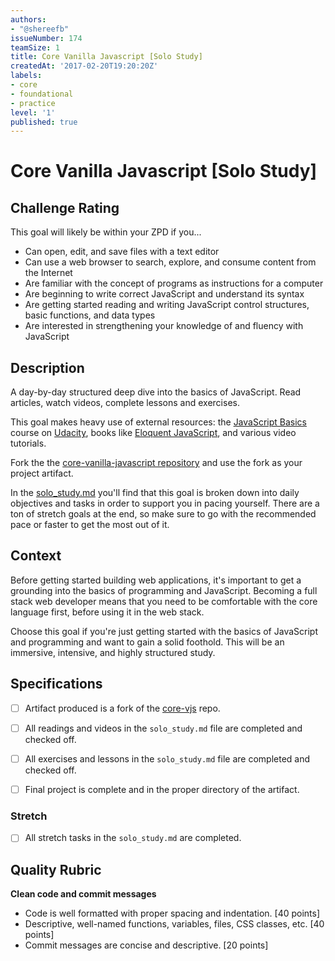 ```yaml
---
authors:
- "@shereefb"
issueNumber: 174
teamSize: 1
title: Core Vanilla Javascript [Solo Study]
createdAt: '2017-02-20T19:20:20Z'
labels:
- core
- foundational
- practice
level: '1'
published: true
---
```


# Core Vanilla Javascript [Solo Study]

## Challenge Rating

This goal will likely be within your ZPD if you...

- Can open, edit, and save files with a text editor
- Can use a web browser to search, explore, and consume content from the Internet
- Are familiar with the concept of programs as instructions for a computer
- Are beginning to write correct JavaScript and understand its syntax
- Are getting started reading and writing JavaScript control structures, basic functions, and data types
- Are interested in strengthening your knowledge of and fluency with JavaScript

## Description

A day-by-day structured deep dive into the basics of JavaScript. Read articles, watch videos, complete lessons and exercises.

This goal makes heavy use of external resources: the [JavaScript Basics](https://www.udacity.com/course/javascript-basics--ud804) course on [Udacity](https://www.udacity.com/), books like [Eloquent JavaScript](http://eloquentjavascript.net), and various video tutorials.

Fork the the [core-vanilla-javascript repository][core-vjs] and use the fork as your project artifact.

In the [solo_study.md][core-vjs-solo] you'll find that this goal is broken down into daily objectives and tasks in order to support you in pacing yourself. There are a ton of stretch goals at the end, so make sure to go with the recommended pace or faster to get the most out of it.

## Context

Before getting started building web applications, it's important to get a grounding into the basics of programming and JavaScript. Becoming a full stack web developer means that you need to be comfortable with the core language first, before using it in the web stack.

Choose this goal if you're just getting started with the basics of JavaScript and programming and want to gain a solid foothold. This will be an immersive, intensive, and highly structured study.

## Specifications

- [ ] Artifact produced is a fork of the [core-vjs][core-vjs] repo.
- [ ] All readings and videos in the `solo_study.md` file are completed and checked off.
- [ ] All exercises and lessons in the `solo_study.md` file are completed and checked off.
- [ ] Final project is complete and in the proper directory of the artifact.


### Stretch

- [ ] All stretch tasks in the `solo_study.md` are completed.

## Quality Rubric

**Clean code and commit messages**
- Code is well formatted with proper spacing and indentation. [40 points]
- Descriptive, well-named functions, variables, files, CSS classes, etc. [40 points]
- Commit messages are concise and descriptive. [20 points]

[core-vjs]: https://github.com/GuildCrafts/core-vanilla-javascript
[core-vjs-solo]: https://github.com/GuildCrafts/core-vanilla-javascript/blob/master/solo_study.md
